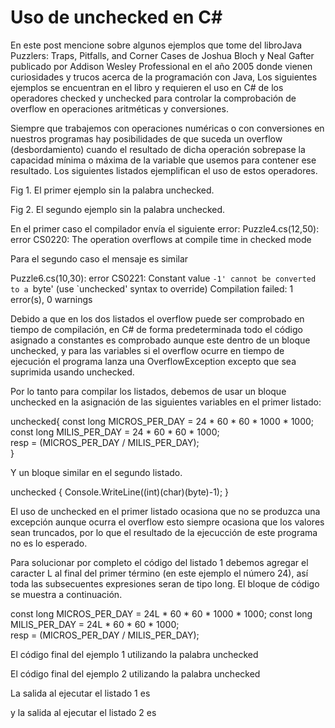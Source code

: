 # Uso de unchecked en C#

En este post mencione sobre algunos ejemplos que tome del libroJava Puzzlers: Traps, Pitfalls, and Corner Cases de Joshua Bloch y Neal Gafter publicado por Addison Wesley Professional en el año 2005 donde vienen curiosidades y trucos acerca de la programación con Java, Los siguientes ejemplos se encuentran en el libro y requieren el uso en C# de los operadores checked y unchecked para controlar la comprobación de overflow en operaciones aritméticas y conversiones.

Siempre que trabajemos con operaciones numéricas o con conversiones en nuestros programas hay posibilidades de que suceda un overflow (desbordamiento) cuando el resultado de dicha operación sobrepase la capacidad mínima o máxima de la variable que usemos para contener ese resultado. Los siguientes listados ejemplifican el uso de estos operadores.

Fig 1. El primer ejemplo sin la palabra unchecked.



Fig 2. El segundo ejemplo sin la palabra unchecked.




En el primer caso el compilador envía el siguiente error:
Puzzle4.cs(12,50): error CS0220: The operation overflows at compile time in checked mode


Para el segundo caso el mensaje es similar

Puzzle6.cs(10,30): error CS0221: Constant value `-1' cannot be converted to a `byte' (use `unchecked' syntax to override) Compilation failed: 1 error(s), 0 warnings



Debido a que en los dos listados el overflow puede ser comprobado en tiempo de compilación, en C# de forma predeterminada todo el código asignado a constantes es comprobado aunque este dentro de un bloque unchecked, y para las variables si el overflow ocurre en tiempo de ejecución el programa lanza una OverflowException excepto que sea suprimida usando unchecked.

Por lo tanto para compilar los listados, debemos de usar un bloque unchecked en la asignación de las siguientes variables en el primer listado:


unchecked{
 const long MICROS_PER_DAY = 24 * 60 * 60 * 1000 * 1000;
 const long MILIS_PER_DAY = 24 * 60 * 60 * 1000;   
 resp = (MICROS_PER_DAY / MILIS_PER_DAY);   
     }

Y un bloque similar en el segundo listado.


unchecked
        {
Console.WriteLine((int)(char)(byte)-1);
    }

El uso de unchecked en el primer listado ocasiona que no se produzca una excepción aunque ocurra el overflow esto siempre ocasiona que los valores sean truncados, por lo que el resultado de la ejecucción de este programa no es lo esperado.




Para solucionar por completo el código del listado 1 debemos agregar el caracter L al final del primer término (en este ejemplo el número 24), así toda las subsecuentes expresiones seran de tipo long.
El bloque de código se muestra a continuación.



const long MICROS_PER_DAY = 24L * 60 * 60 * 1000 * 1000;
 const long MILIS_PER_DAY = 24L * 60 * 60 * 1000;   
 resp = (MICROS_PER_DAY / MILIS_PER_DAY);  


El código final del ejemplo 1 utilizando la palabra unchecked



El código final del ejemplo 2 utilizando la palabra unchecked




La salida al ejecutar el listado 1 es



y la salida al ejecutar el listado 2 es
